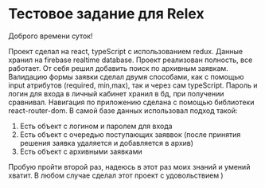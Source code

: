 # Тестовое задание для Relex

Доброго времени суток!

Проект сделал на react, typeScript с использованием redux.
Данные хранил на firebase realtime database.
Проект реализован полность, все работает.
От себя решил добавить поиск по архивным заявкам.
Валидацию формы заявки сделал двумя способами, как с помощью input атрибутов (required, min,max), так и через сам typeScript.
Пароль и логин для входа в личный кабинет хранил в бд, при получении сравнивал.
Навигация по приложению сделана с помощью библиотеки react-router-dom.
В самой базе данных использовал подход такой: 
1) Eсть объект с логином и паролем для входа
2) Eсть объект с очередью поступающих заяввок (после принятия решения заявка удаляется и добавляется в архив)
3) Eсть объект с архивными заявками

Пробую пройти второй раз, надеюсь в этот раз моих знаний и умений хватит. В любом случае сделал этот проект с удовольствием )

